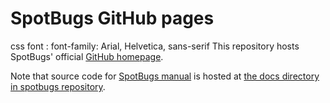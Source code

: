 SpotBugs GitHub pages
=====================
css font : font-family: Arial, Helvetica, sans-serif
This repository hosts SpotBugs' official [GitHub homepage](https://spotbugs.github.io/).

Note that source code for [SpotBugs manual](https://spotbugs.readthedocs.io/en/latest/) is hosted at [the docs directory in spotbugs repository](https://github.com/spotbugs/spotbugs/tree/master/docs).
